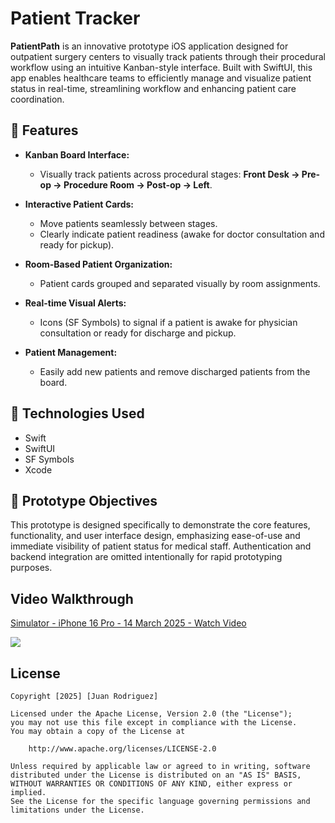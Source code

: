# Patient Tracker

**PatientPath** is an innovative prototype iOS application designed for outpatient surgery centers to visually track patients through their procedural workflow using an intuitive Kanban-style interface. Built with SwiftUI, this app enables healthcare teams to efficiently manage and visualize patient status in real-time, streamlining workflow and enhancing patient care coordination.

## 📌 Features

- **Kanban Board Interface:**
  - Visually track patients across procedural stages: **Front Desk → Pre-op → Procedure Room → Post-op → Left**.

- **Interactive Patient Cards:**
  - Move patients seamlessly between stages.
  - Clearly indicate patient readiness (awake for doctor consultation and ready for pickup).

- **Room-Based Patient Organization:**
  - Patient cards grouped and separated visually by room assignments.

- **Real-time Visual Alerts:**
  - Icons (SF Symbols) to signal if a patient is awake for physician consultation or ready for discharge and pickup.

- **Patient Management:**
  - Easily add new patients and remove discharged patients from the board.

## 🎯 Technologies Used

- Swift
- SwiftUI
- SF Symbols
- Xcode

## 📱 Prototype Objectives

This prototype is designed specifically to demonstrate the core features, functionality, and user interface design, emphasizing ease-of-use and immediate visibility of patient status for medical staff. Authentication and backend integration are omitted intentionally for rapid prototyping purposes.


## Video Walkthrough

<div>
    <a href="https://www.loom.com/share/0d2c61e0d68b4d059f9648c2b4fbfd41">
      <p>Simulator - iPhone 16 Pro - 14 March 2025 - Watch Video</p>
    </a>
    <a href="https://www.loom.com/share/0d2c61e0d68b4d059f9648c2b4fbfd41">
      <img style="max-width:300px;" src="https://cdn.loom.com/sessions/thumbnails/0d2c61e0d68b4d059f9648c2b4fbfd41-4ee7900d22299efd-full-play.gif">
    </a>
  </div>

## License

    Copyright [2025] [Juan Rodriguez]

    Licensed under the Apache License, Version 2.0 (the "License");
    you may not use this file except in compliance with the License.
    You may obtain a copy of the License at

        http://www.apache.org/licenses/LICENSE-2.0

    Unless required by applicable law or agreed to in writing, software
    distributed under the License is distributed on an "AS IS" BASIS,
    WITHOUT WARRANTIES OR CONDITIONS OF ANY KIND, either express or implied.
    See the License for the specific language governing permissions and
    limitations under the License.
